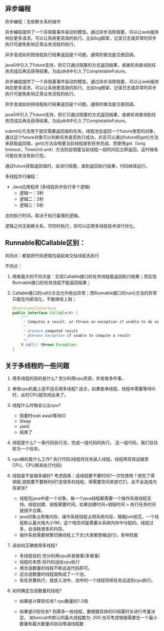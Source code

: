 ## 异步编程

异步编程：无依赖关系的操作

异步编程提供了一个非阻塞事件驱动的模型。通过异步消除阻塞，可以让web服务响应更多请求。可以让系统更高效的执行。比如log框架，记录日志或异常时异步执行可避免影响正常业务流程的执行。



异步变成如何把线程执行结果返回是个问题，通常的做法是注册回调。

java5中引入了future支持，但它只通过阻塞的方式返回结果，或者轮询查询到任务完成后再去获得结果。为此jdk8中引入了CompletableFuture。



异步编程提供了一个非阻塞事件驱动的模型。通过异步消除阻塞，可以让web服务响应更多请求。可以让系统更高效的执行。比如log框架，记录日志或异常时异步执行可避免影响正常业务流程的执行。

异步变成如何把线程执行结果返回是个问题，通常的做法是注册回调。

java5中引入了future支持，但它只通过阻塞的方式返回结果，或者轮询查询到任务完成后再去获得结果。为此jdk8中引入了CompletableFuture。



submit()方法用于提交需要返回值的任务。线程池会返回一个future类型的对象，通过这个future对象可以判断任务是否执行成功，并且可以通过future的get()方法来获取返回值，get()方法会阻塞当前线程直到任务完成，而使用get（long timeout，TimeUnit unit）方法则会阻塞当前线程一段时间后立即返回，这时候有可能任务没有执行完。



通过future获取返回值时，会进行阻塞，直到返回执行结果，代码继续运行。

多线程并行编程：

- Java应用程序 (多线程异步执行多个逻辑)
  -  逻辑一：3秒
  -  逻辑二：2秒
  -  逻辑三：5秒

总的执行时间，取决于执行最慢的逻辑。

逻辑之间无依赖关系，可同时执行，则可以应用多线程技术进行优化。



## Runnable和Callable区别：

共同点：都是把代码逻辑包装起来交给线程去执行

不同点：

1. 两者最大的不同点是：实现Callable接口的任务线程能返回执行结果；而实现Runnable接口的任务线程不能返回结果；

2. Callable接口的call()方法允许抛出异常；而Runnable接口的run()方法的异常只能在内部消化，不能继续上抛；

   ```java
   @FunctionalInterface
   public interface Callable<V> {
       /**
        * Computes a result, or throws an exception if unable to do so.
        *
        * @return computed result
        * @throws Exception if unable to compute a result
        */
       V call() throws Exception;
   }
   ```




## 关于多线程的一些问题

1. 用多线程的目的是什么?
   充分利用cpu资源，并发做多件事。
2. 单核cpu机器上适不适合用多线程?
   适合，如果是单线程，线程中需要等待I0时，此时CPU就空闲出来了。
3. 线程什么时候会让出cpu?
   - 阻塞时wait await等待IO
   - Sleep
   - yield
   - 结束了 
4. 线程是什么?
     一条代码执行流，完成一组代码的执行。
     这一组代码，我们往往称为一个任务。
5. cpu做的是什么工作?
     执行代码(线程将任务装入线程，线程再将其运输至CPU，CPU再来执行代码)
6. 线程是不是越多越好?
     考虑因素：造线程要不要时间?一次性使用？用完了得销毁,销毁要不要耗时间?造很多的线程，得需要空间来放它们，会不会造成内存紧张?
     - 线程在java中是一个对象，每一个java线程都需要一个操作系统线程支持。线程创建、销毁需要时间。如果创建时间+销毁时间 > 执行任务时间就很不合算。
     - java对象占用堆内存，操作系统线程占用系统内存，根据jvm规范，一个线程默认最大栈大小1M，这个栈空间是需要从系统内存中分配的。线程过多，会消耗很多的内存。
     - 操作系统需要频繁切换线程上下文(大家都想被运行)，影响性能

7. 该如何正确使用多线程?
   - 多线程目的:充分利用cpu并发做事(多做事)
   - 线程的本质:将代码送给cpu执行
   - 用合适数量的线程不断运送代码即可。
   - 这合适数量的线程就构成了一个池。
   - 有任务要执行，就放入池中，池中的一个线程将把任务运送到cpu执行。

8. 如何确定合适数量的线程?
   - 如果是计算型任务?
     cpu数量的1-2倍
     
   - 如果是I0型任务?
     则需多一些线程，要根据具体的IO阻塞时长进行考量决定。
     如tomcat中默认的最大线程数为: 200
     也可考虑根据需要在一个最小数量和最大数量间自动增减线程数
     
     



